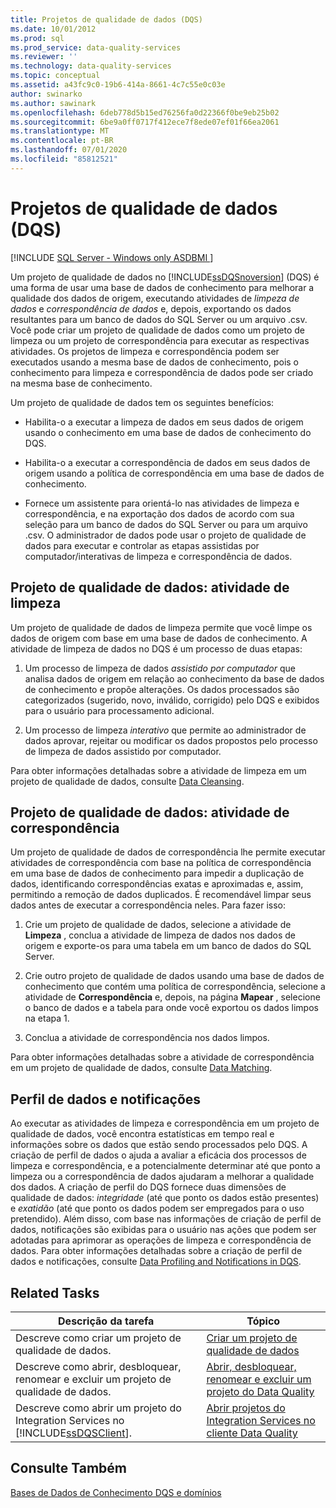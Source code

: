 ```yaml
---
title: Projetos de qualidade de dados (DQS)
ms.date: 10/01/2012
ms.prod: sql
ms.prod_service: data-quality-services
ms.reviewer: ''
ms.technology: data-quality-services
ms.topic: conceptual
ms.assetid: a43fc9c0-19b6-414a-8661-4c7c55e0c03e
author: swinarko
ms.author: sawinark
ms.openlocfilehash: 6deb778d5b15ed76256fa0d22366f0be9eb25b02
ms.sourcegitcommit: 6be9a0ff0717f412ece7f8ede07ef01f66ea2061
ms.translationtype: MT
ms.contentlocale: pt-BR
ms.lasthandoff: 07/01/2020
ms.locfileid: "85812521"
---
```

# <a name="data-quality-projects-dqs"></a>Projetos de qualidade de dados (DQS)

[!INCLUDE [SQL Server - Windows only ASDBMI  ](../includes/applies-to-version/sql-windows-only-asdbmi.md)]

  Um projeto de qualidade de dados no [!INCLUDE[ssDQSnoversion](../includes/ssdqsnoversion-md.md)] (DQS) é uma forma de usar uma base de dados de conhecimento para melhorar a qualidade dos dados de origem, executando atividades de *limpeza de dados* e *correspondência de dados* e, depois, exportando os dados resultantes para um banco de dados do SQL Server ou um arquivo .csv. Você pode criar um projeto de qualidade de dados como um projeto de limpeza ou um projeto de correspondência para executar as respectivas atividades. Os projetos de limpeza e correspondência podem ser executados usando a mesma base de dados de conhecimento, pois o conhecimento para limpeza e correspondência de dados pode ser criado na mesma base de conhecimento.  
  
 Um projeto de qualidade de dados tem os seguintes benefícios:  
  
-   Habilita-o a executar a limpeza de dados em seus dados de origem usando o conhecimento em uma base de dados de conhecimento do DQS.  
  
-   Habilita-o a executar a correspondência de dados em seus dados de origem usando a política de correspondência em uma base de dados de conhecimento.  
  
-   Fornece um assistente para orientá-lo nas atividades de limpeza e correspondência, e na exportação dos dados de acordo com sua seleção para um banco de dados do SQL Server ou para um arquivo .csv. O administrador de dados pode usar o projeto de qualidade de dados para executar e controlar as etapas assistidas por computador/interativas de limpeza e correspondência de dados.  
  
##  <a name="data-quality-project-cleansing-activity"></a><a name="Cleansing"></a>Projeto de qualidade de dados: atividade de limpeza  
 Um projeto de qualidade de dados de limpeza permite que você limpe os dados de origem com base em uma base de dados de conhecimento. A atividade de limpeza de dados no DQS é um processo de duas etapas:  
  
1.  Um processo de limpeza de dados *assistido por computador* que analisa dados de origem em relação ao conhecimento da base de dados de conhecimento e propõe alterações. Os dados processados são categorizados (sugerido, novo, inválido, corrigido) pelo DQS e exibidos para o usuário para processamento adicional.  
  
2.  Um processo de limpeza *interativo* que permite ao administrador de dados aprovar, rejeitar ou modificar os dados propostos pelo processo de limpeza de dados assistido por computador.  
  
 Para obter informações detalhadas sobre a atividade de limpeza em um projeto de qualidade de dados, consulte [Data Cleansing](../data-quality-services/data-cleansing.md).  
  
##  <a name="data-quality-project-matching-activity"></a><a name="Matching"></a> Projeto de qualidade de dados: atividade de correspondência  
 Um projeto de qualidade de dados de correspondência lhe permite executar atividades de correspondência com base na política de correspondência em uma base de dados de conhecimento para impedir a duplicação de dados, identificando correspondências exatas e aproximadas e, assim, permitindo a remoção de dados duplicados. É recomendável limpar seus dados antes de executar a correspondência neles. Para fazer isso:  
  
1.  Crie um projeto de qualidade de dados, selecione a atividade de **Limpeza** , conclua a atividade de limpeza de dados nos dados de origem e exporte-os para uma tabela em um banco de dados do SQL Server.  
  
2.  Crie outro projeto de qualidade de dados usando uma base de dados de conhecimento que contém uma política de correspondência, selecione a atividade de **Correspondência** e, depois, na página **Mapear** , selecione o banco de dados e a tabela para onde você exportou os dados limpos na etapa 1.  
  
3.  Conclua a atividade de correspondência nos dados limpos.  
  
 Para obter informações detalhadas sobre a atividade de correspondência em um projeto de qualidade de dados, consulte [Data Matching](../data-quality-services/data-matching.md).  
  
##  <a name="data-profiling-and-notifications"></a><a name="ProfilingNotification"></a> Perfil de dados e notificações  
 Ao executar as atividades de limpeza e correspondência em um projeto de qualidade de dados, você encontra estatísticas em tempo real e informações sobre os dados que estão sendo processados pelo DQS. A criação de perfil de dados o ajuda a avaliar a eficácia dos processos de limpeza e correspondência, e a potencialmente determinar até que ponto a limpeza ou a correspondência de dados ajudaram a melhorar a qualidade dos dados. A criação de perfil do DQS fornece duas dimensões de qualidade de dados: *integridade* (até que ponto os dados estão presentes) e *exatidão* (até que ponto os dados podem ser empregados para o uso pretendido). Além disso, com base nas informações de criação de perfil de dados, notificações são exibidas para o usuário nas ações que podem ser adotadas para aprimorar as operações de limpeza e correspondência de dados. Para obter informações detalhadas sobre a criação de perfil de dados e notificações, consulte [Data Profiling and Notifications in DQS](../data-quality-services/data-profiling-and-notifications-in-dqs.md).  
  
## <a name="related-tasks"></a>Related Tasks  
  
|Descrição da tarefa|Tópico|  
|----------------------|-----------|  
|Descreve como criar um projeto de qualidade de dados.|[Criar um projeto de qualidade de dados](../data-quality-services/create-a-data-quality-project.md)|  
|Descreve como abrir, desbloquear, renomear e excluir um projeto de qualidade de dados.|[Abrir, desbloquear, renomear e excluir um projeto do Data Quality](open-unlock-rename-and-delete-a-data-quality-project.md)|  
|Descreve como abrir um projeto do Integration Services no [!INCLUDE[ssDQSClient](../includes/ssdqsclient-md.md)].|[Abrir projetos do Integration Services no cliente Data Quality](../data-quality-services/open-integration-services-projects-in-data-quality-client.md)|  
  
## <a name="see-also"></a>Consulte Também  
 [Bases de Dados de Conhecimento DQS e domínios](../data-quality-services/dqs-knowledge-bases-and-domains.md)  
  
  
